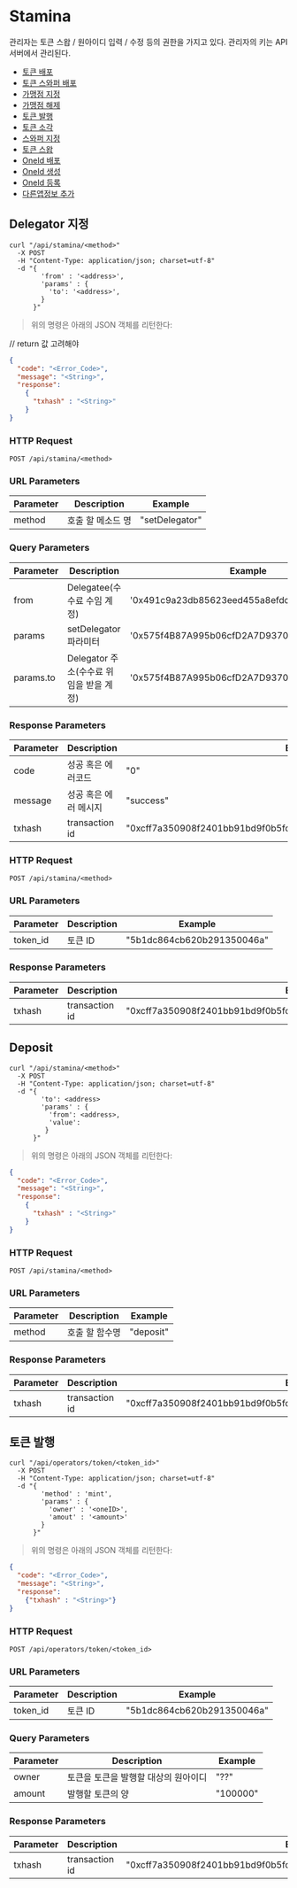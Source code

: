 # Stamina

관리자는 토큰 스왑 / 원아이디 입력 / 수정 등의 권한을 가지고 있다.
관리자의 키는 API 서버에서 관리된다.

- [토큰 배포](https://github.com/Onther-Tech/hanwha-api-doc/blob/master/source/includes/_operators.md#%ED%86%A0%ED%81%B0-%EB%B0%B0%ED%8F%AC)
- [토큰 스와퍼 배포](https://github.com/Onther-Tech/hanwha-api-doc/blob/master/source/includes/_operators.md#%ED%86%A0%ED%81%B0-%EC%8A%A4%EC%99%80%ED%8D%BC-%EB%B0%B0%ED%8F%AC)
- [가맹점 지정](https://github.com/Onther-Tech/hanwha-api-doc/blob/master/source/includes/_operators.md#%EA%B0%80%EB%A7%B9%EC%A0%90-%EC%A7%80%EC%A0%95)
- [가맹점 해제](https://github.com/Onther-Tech/hanwha-api-doc/blob/master/source/includes/_operators.md#%EA%B0%80%EB%A7%B9%EC%A0%90-%ED%95%B4%EC%A0%9C)
- [토큰 발행](https://github.com/Onther-Tech/hanwha-api-doc/blob/master/source/includes/_operators.md#%ED%86%A0%ED%81%B0-%EB%B0%9C%ED%96%89)
- [토큰 소각](https://github.com/Onther-Tech/hanwha-api-doc/blob/master/source/includes/_operators.md#%ED%86%A0%ED%81%B0-%EC%86%8C%EA%B0%81)
- [스와퍼 지정](https://github.com/Onther-Tech/hanwha-api-doc/blob/master/source/includes/_operators.md#%EC%8A%A4%EC%99%80%ED%8D%BC-%EC%A7%80%EC%A0%95)
- [토큰 스왑](https://github.com/Onther-Tech/hanwha-api-doc/blob/master/source/includes/_operators.md#%ED%86%A0%ED%81%B0-%EC%8A%A4%EC%99%91)
- [OneId 배포](https://github.com/Onther-Tech/hanwha-api-doc/blob/master/source/includes/_operators.md#oneid-%EB%B0%B0%ED%8F%AC)
- [OneId 생성](https://github.com/Onther-Tech/hanwha-api-doc/blob/master/source/includes/_operators.md#oneid-%EC%83%9D%EC%84%B1-1)
- [OneId 등록](https://github.com/Onther-Tech/hanwha-api-doc/blob/master/source/includes/_operators.md#oneid-%EB%93%B1%EB%A1%9D)
- [다른앱정보 추가](https://github.com/Onther-Tech/hanwha-api-doc/blob/master/source/includes/_operators.md#%EB%8B%A4%EB%A5%B8%EC%95%B1%EC%A0%95%EB%B3%B4-%EC%B6%94%EA%B0%80)



## Delegator 지정

```shell
curl "/api/stamina/<method>"
  -X POST
  -H "Content-Type: application/json; charset=utf-8"
  -d "{
        'from' : '<address>',
        'params' : {
          'to': '<address>',
        }
      }"
```

> 위의 명령은 아래의 JSON 객체를 리턴한다:

// return 값 고려해야
```json
{
  "code": "<Error_Code>",
  "message": "<String>",
  "response":
    {
      "txhash" : "<String>"
    }
}
```

### HTTP Request

`POST /api/stamina/<method>`

### URL Parameters

Parameter |  Description | Example
--------- |  ----------- | -----------
method | 호출 할 메소드 명 | "setDelegator"

### Query Parameters

Parameter |  Description | Example
--------- |  ----------- | -----------
from |  Delegatee(수수료 수임 계정) | '0x491c9a23db85623eed455a8efdd6aba9b911c5df'
params | setDelegator 파라미터 | '0x575f4B87A995b06cfD2A7D9370D1Fb2bc710fdc9'
params.to |  Delegator 주소(수수료 위임을 받을 계정) | '0x575f4B87A995b06cfD2A7D9370D1Fb2bc710fdc9'


### Response Parameters

Parameter |  Description | Example
--------- |  ----------- | -----------
code | 성공 혹은 에러코드 | "0"
message | 성공 혹은 에러 메시지 | "success"
txhash | transaction id | "0xcff7a350908f2401bb91bd9f0b5fc572fce0e5de0e3c3eaa3b9556e41453afb3"
<!-- <aside class="success">
Tx
</aside> -->


### HTTP Request

`POST /api/stamina/<method>`

### URL Parameters

Parameter |  Description | Example
--------- |  ----------- | -----------
token_id | 토큰 ID | "5b1dc864cb620b291350046a"

### Response Parameters

Parameter |  Description | Example
--------- |  ----------- | -----------
txhash | transaction id | "0xcff7a350908f2401bb91bd9f0b5fc572fce0e5de0e3c3eaa3b9556e41453afb3"

<!-- <aside class="success">
Tx
</aside> -->

## Deposit

```shell
curl "/api/stamina/<method>"
  -X POST
  -H "Content-Type: application/json; charset=utf-8"
  -d "{
        'to': <address>
        'params' : {
          'from': <address>,
          'value': 
         }
      }"
```

> 위의 명령은 아래의 JSON 객체를 리턴한다:

```json
{
  "code": "<Error_Code>",
  "message": "<String>",
  "response":
    {
      "txhash" : "<String>"
    }  
}
```

### HTTP Request

`POST /api/stamina/<method>`

### URL Parameters

Parameter |  Description | Example
--------- |  ----------- | -----------
method | 호출 할 함수명 | "deposit"

### Response Parameters

Parameter |  Description | Example
--------- |  ----------- | -----------
txhash | transaction id | "0xcff7a350908f2401bb91bd9f0b5fc572fce0e5de0e3c3eaa3b9556e41453afb3"

<!-- <aside class="success">
Tx
</aside> -->

## 토큰 발행

```shell
curl "/api/operators/token/<token_id>"
  -X POST
  -H "Content-Type: application/json; charset=utf-8"
  -d "{
        'method' : 'mint',
        'params' : {
          'owner' : '<oneID>',
          'amout' : '<amount>'
        }
      }"
```

> 위의 명령은 아래의 JSON 객체를 리턴한다:

```json
{
  "code": "<Error_Code>",
  "message": "<String>",
  "response":
    {"txhash" : "<String>"}
}
```

### HTTP Request

`POST /api/operators/token/<token_id>`

### URL Parameters

Parameter |  Description | Example
--------- |  ----------- | -----------
token_id | 토큰 ID | "5b1dc864cb620b291350046a"

### Query Parameters

Parameter |  Description | Example
--------- |  ----------- | -----------
owner | 토큰을 토큰을 발행할 대상의 원아이디 | "??"
amount | 발행할 토큰의 양 | "100000"

### Response Parameters

Parameter |  Description | Example
--------- |  ----------- | -----------
txhash | transaction id | "0xcff7a350908f2401bb91bd9f0b5fc572fce0e5de0e3c3eaa3b9556e41453afb3"

<!-- <aside class="success">
Tx
</aside> -->


